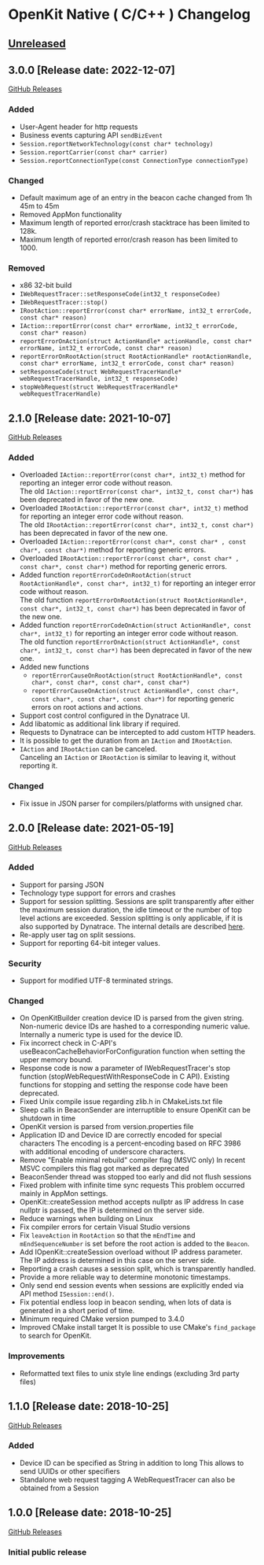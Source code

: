 # OpenKit Native ( C/C++ ) Changelog

## [Unreleased](https://github.com/Dynatrace/openkit-native/compare/v3.0.0...HEAD)

## 3.0.0 [Release date: 2022-12-07]
[GitHub Releases](https://github.com/Dynatrace/openkit-native/releases/tag/v3.0.0)

### Added
- User-Agent header for http requests
- Business events capturing API `sendBizEvent`
- `Session.reportNetworkTechnology(const char* technology)`
- `Session.reportCarrier(const char* carrier)`
- `Session.reportConnectionType(const ConnectionType connectionType)`

### Changed
- Default maximum age of an entry in the beacon cache changed from 1h 45m to 45m
- Removed AppMon functionality
- Maximum length of reported error/crash stacktrace has been limited to 128k.
- Maximum length of reported error/crash reason has been limited to 1000.

### Removed
* x86 32-bit build
* `IWebRequestTracer::setResponseCode(int32_t responseCodee)`
* `IWebRequestTracer::stop()`
* `IRootAction::reportError(const char* errorName, int32_t errorCode, const char* reason)`
* `IAction::reportError(const char* errorName, int32_t errorCode, const char* reason)`
* `reportErrorOnAction(struct ActionHandle* actionHandle, const char* errorName, int32_t errorCode, const char* reason)`
* `reportErrorOnRootAction(struct RootActionHandle* rootActionHandle, const char* errorName, int32_t errorCode, const char* reason)`
* `setResponseCode(struct WebRequestTracerHandle* webRequestTracerHandle, int32_t responseCode)` 
* `stopWebRequest(struct WebRequestTracerHandle* webRequestTracerHandle)`  

## 2.1.0 [Release date: 2021-10-07]
[GitHub Releases](https://github.com/Dynatrace/openkit-native/releases/tag/v2.1.0)

### Added
- Overloaded `IAction::reportError(const char*, int32_t)` method for reporting an integer error code without reason.  
  The old `IAction::reportError(const char*, int32_t, const char*)` has been deprecated in favor of the new one.
- Overloaded `IRootAction::reportError(const char*, int32_t)` method for reporting an integer error code without reason.  
  The old `IRootAction::reportError(const char*, int32_t, const char*)` has been deprecated in favor of the new one.
- Overloaded `IAction::reportError(const char*, const char* , const char*, const char*)` method for reporting generic errors.
- Overloaded `IRootAction::reportError(const char*, const char* , const char*, const char*)` method for reporting generic errors.
- Added function `reportErrorCodeOnRootAction(struct RootActionHandle*, const char*, int32_t)` for reporting an integer error code without reason.  
  The old function `reportErrorOnRootAction(struct RootActionHandle*, const char*, int32_t, const char*)` has been deprecated in favor of the new one.
- Added function `reportErrorCodeOnAction(struct ActionHandle*, const char*, int32_t)` for reporting an integer error code without reason.  
  The old function `reportErrorOnAction(struct ActionHandle*, const char*, int32_t, const char*)` has been deprecated in favor of the new one.
- Added new functions
  * `reportErrorCauseOnRootAction(struct RootActionHandle*, const char*, const char*, const char*, const char*)`
  * `reportErrorCauseOnAction(struct ActionHandle*, const char*, const char*, const char*, const char*)`
  for reporting generic errors on root actions and actions.
- Support cost control configured in the Dynatrace UI.
- Add libatomic as additional link library if required.
- Requests to Dynatrace can be intercepted to add custom HTTP headers.
- It is possible to get the duration from an `IAction` and `IRootAction`.
- `IAction` and `IRootAction` can be canceled.  
  Canceling an `IAction` or `IRootAction` is similar to leaving it, without reporting it.

### Changed
- Fix issue in JSON parser for compilers/platforms with unsigned char.

## 2.0.0 [Release date: 2021-05-19]
[GitHub Releases](https://github.com/Dynatrace/openkit-native/releases/tag/v2.0.0)

### Added
- Support for parsing JSON
- Technology type support for errors and crashes
- Support for session splitting. Sessions are split transparently after either the maximum session duration,
  the idle timeout or the number of top level actions are exceeded. Session splitting is only applicable,
  if it is also supported by Dynatrace. The internal details are described [here](./docs/internals.md#session-splitting).
- Re-apply user tag on split sessions.
- Support for reporting 64-bit integer values.

### Security
- Support for modified UTF-8 terminated strings.

### Changed
- On OpenKitBuilder creation device ID is parsed from the given string. Non-numeric
  device IDs are hashed to a corresponding numeric value. Internally a numeric
  type is used for the device ID.
- Fix incorrect check in C-API's useBeaconCacheBehaviorForConfiguration function when setting the
  upper memory bound.
- Response code is now a parameter of IWebRequestTracer's stop function
  (stopWebRequestWithResponseCode in C API).
  Existing functions for stopping and setting the response code have been deprecated.
- Fixed Unix compile issue regarding zlib.h in CMakeLists.txt file
- Sleep calls in BeaconSender are interruptible to ensure OpenKit can be shutdown in time
- OpenKit version is parsed from version.properties file
- Application ID and Device ID are correctly encoded for special characters
  The encoding is a percent-encoding based on RFC 3986 with additional encoding of underscore characters.
- Remove "Enable minimal rebuild" compiler flag (MSVC only)
  In recent MSVC compilers this flag got marked as deprecated
- BeaconSender thread was stopped too early and did not flush sessions
- Fixed problem with infinite time sync requests
  This problem occurred mainly in AppMon settings.
- OpenKit::createSession method accepts nullptr as IP address
  In case nullptr is passed, the IP is determined on the server side.
- Reduce warnings when building on Linux
- Fix compiler errors for certain Visual Studio versions
- Fix `leaveAction` in `RootAction` so that the `mEndTime` and `mEndSequenceNumber` is set before 
  the root action is added to the `Beacon`.
- Add IOpenKit::createSession overload without IP address parameter.  
  The IP address is determined in this case on the server side.
- Reporting a crash causes a session split, which is transparently handled.
- Provide a more reliable way to determine monotonic timestamps.
- Only send end session events when sessions are explicitly ended via API method `ISession::end()`.
- Fix potential endless loop in beacon sending, when lots of data
  is generated in a short period of time.
- Minimum required CMake version pumped to 3.4.0
- Improved CMake install target
  It is possible to use CMake's `find_package` to search for OpenKit.

### Improvements
- Reformatted text files to unix style line endings (excluding 3rd party files)

## 1.1.0 [Release date: 2018-10-25]
[GitHub Releases](https://github.com/Dynatrace/openkit-native/releases/tag/v1.1.0)

### Added
- Device ID can be specified as String in addition to long
  This allows to send UUIDs or other specifiers
- Standalone web request tagging
  A WebRequestTracer can also be obtained from a Session

## 1.0.0 [Release date: 2018-10-25]
[GitHub Releases](https://github.com/Dynatrace/openkit-native/releases/tag/v1.0.0)

### Initial public release